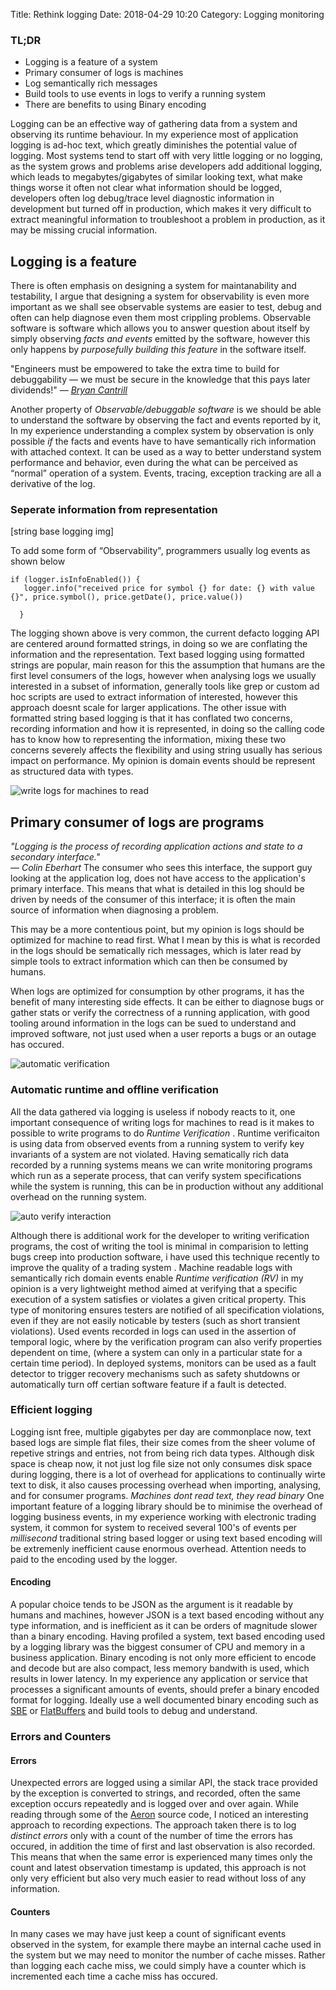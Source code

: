 Title: Rethink logging
Date: 2018-04-29 10:20
Category: Logging monitoring
### TL;DR
* Logging is a feature of a system
* Primary consumer of logs is machines
* Log semantically rich messages
* Build tools to use events in logs to verify a running system
* There are benefits to using Binary encoding 

Logging can be an effective way of gathering data from a system and observing its runtime behaviour. In my experience most of application logging is ad-hoc text, which greatly diminishes the potential value of logging. Most systems tend to start off with very little logging or no logging, as the system grows and problems arise developers add additional logging, which leads to megabytes/gigabytes of similar looking text, what make things worse it often not clear what information should be logged, developers often log debug/trace level diagnostic information in development but turned off in production,  which makes it very difficult to extract meaningful information to troubleshoot a problem in production, as it may be missing crucial information.  
  
## Logging is a feature 
There is often emphasis on designing a system for maintanability and testability, I argue that designing a system for observability is even more important as we shall see observable systems are easier to test, debug and often can help diagnose even them most crippling problems. Observable software is software which allows you to answer question about itself by simply observing *facts and events* emitted by the software, however this only happens by *purposefully building this feature* in the software itself. 

"Engineers must be empowered to take the extra time to build for debuggability — we must be secure in the knowledge that
this pays later dividends!" 
&mdash; <cite>[Bryan Cantrill](https://files.gotocon.com/uploads/slides/conference_3/86/original/goto-ord-170502172018.pdf)</cite>

Another property of *Observable/debuggable software* is we should be able to understand the software by observing the fact and events reported by it, In my experience understanding a complex system by observation is only possible *if* the facts and events have to have semantically rich information with attached context. 
It can be used as a way to better understand system performance and behavior, even during the what can be perceived as “normal” operation of a system.
Events, tracing, exception tracking are all a derivative of the log. 

### Seperate information from representation 
[string base logging img]

To add some form of “Observability", programmers usually log events as shown below 

 ```
if (logger.isInfoEnabled()) {
    logger.info("received price for symbol {} for date: {} with value {}", price.symbol(), price.getDate(), price.value())
                  
   }

```
 The logging shown above is very common, the current defacto logging API are centered around formatted strings, in doing so we are conflating the information and the representation. Text based logging using formatted strings are popular, main reason for this the assumption that humans are the first level consumers of the logs, however when analysing logs we usually interested in a subset of information, generally tools like grep or custom ad hoc scripts are used to extract information of interested, however this approach doesnt scale for larger applications.
 The other issue with formatted string based logging is that it has conflated two concerns, recording information and how it is represented, in doing so the calling code has to know how to representing the information, mixing these two concerns severely affects the flexibility and using string usually has serious impact on performance.
 My opinion is domain events should be represent as structured data with types.
  

![write logs for machines to read](/imgs/LOGS-FOR-MACHINES.svg)

## Primary consumer of logs are programs
*"Logging is the process of recording application actions and state to a secondary interface."*  	
&mdash; <cite> Colin Eberhart </cite>
The consumer who sees this interface, the support guy looking at the application log, does not have access to the application's primary interface. This means that what is detailed in this log should be driven by needs of the consumer of this interface; it is often the main source of information when diagnosing a problem.
  
 This may be a more contentious point, but my opinion is logs should be optimized for machine to read first. What I mean by this  is what is recorded in the logs should be sematically rich messages, which is later read by simple tools to extract information which can then be consumed by humans.
 
When logs are optimized for consumption by other programs, it has the benefit of many interesting side effects.
 It can be either to diagnose bugs or gather stats or verify the correctness of a running application, with good tooling around information in the logs can be sued to understand and improved software, not just used when a user reports a bugs or an outage has occured. 
 
![automatic verification](/imgs/duke-checking.gif)
### Automatic runtime and offline verification
All the data gathered via logging is useless if nobody reacts to it, one important consequence of writing logs for machines to read is it makes to possible to write programs to do *Runtime Verification* . 
Runtime verificaiton is using data from observed events from a running system to verify key invariants of a system are not violated. Having sematically rich data recorded by a running systems means we can write monitoring programs which run as a seperate process, that can verify system specifications while the system is running, this can be in production without any additional overhead on the running system.

![auto verify interaction](/imgs/runtime_verify.PNG)

Although there is additional work for the developer to writing verification programs, the cost of writing the tool is minimal in comparision to letting bugs creep into production software, i have used this technique recently to improve the quality of a trading system . 
Machine readable logs with semantically rich domain events enable *Runtime verification (RV)* in my opinion is a very lightweight method aimed at verifying that a specific execution of a system satisfies or violates a given critical property. This type of monitoring ensures testers
are notified of all specification violations, even if they are not easily noticable by testers (such as short transient violations). 
Used events recorded in logs can used in the assertion of temporal logic, where by the verification program can also verify properties dependent on time, (where a system can only in a particular state for a certain time period).
In deployed systems, monitors can be used as a fault detector to trigger recovery mechanisms such as safety shutdowns or automatically turn off certian software feature if a fault is detected.	  


### Efficient logging
Logging isnt free, multiple gigabytes per day are commonplace now, text based logs are simple flat files, their size comes from the sheer volume of repetive strings and entries, not from being rich data types. Although disk space is cheap now, it not just log file size not only consumes disk space during logging, there is a lot of overhead for applications to continually wirte text to disk, it also causes processing overhead when importing, analysing, and for consumer programs.
*Machines dont read text, they read binary*
One important feature of a logging library should be to minimise the overhead of logging business events, in my experience working with electronic trading system, it common for system to received several 100's of events per *millisecond* traditional string based logger or using text based encoding will be extremenly inefficient cause enormous overhead. Attention needs to paid to the encoding used by the logger.
#### Encoding
A popular choice tends to be JSON as the argument is it readable by humans and machines, however JSON is a text based encoding without any type information, and is inefficient as it can be orders of magnitude slower than a binary encoding. Having profiled a system, text based encoding used by a logging library was the biggest consumer of CPU and memory in a business application. Binary encoding is not only more efficient to encode and decode but are also compact, less memory bandwith is used, which results in lower latency.
In my experience any application or service that processes a significant amounts of events, should prefer a binary encoded format for logging. 
Ideally use a well documented binary encoding such as [SBE](https://github.com/real-logic/simple-binary-encoding/wiki) or [FlatBuffers](https://google.github.io/flatbuffers/) and build tools to debug and understand.

### Errors and Counters
#### Errors
Unexpected errors are logged using a similar API, the stack trace provided by the exception is converted to strings, and recorded, often the same exception occurs repeatedly and is logged over and over again. While reading through some of the [Aeron](https://github.com/real-logic/aeron) source code, I noticed an interesting approach to recording expections. The approach taken there is to log *distinct errors* only with a count of the number of time the errors has occured, in addition the time of first and last observation is also recorded. This means that when the same error is experienced many times only the count and latest observation timestamp is updated, this approach is not only very efficient but also very much easier to read without loss of any information.

#### Counters
In many cases we may have just keep a count of significant events observed in the system, for example there maybe an internal cache used in the system but we may need to monitor the number of cache misses. Rather than logging each cache miss, we could simply have a counter which is incremented each time a cache miss has occured.

